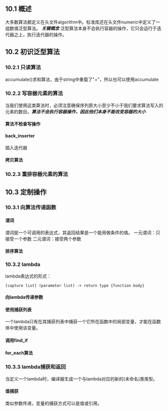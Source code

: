 ## 10.1 概述
大多数算法都定义在头文件algorithm中。标准库还在头文件numeric中定义了一组数值泛型算法。
***关键概念***
泛型算法本身不会执行容器的操作，它只会运行于迭代器之上，执行迭代器的操作。
## 10.2 初识泛型算法
### 10.2.1 只读算法
accumulate()求和算法，由于string中重载了"+"，所以也可以使用accumulate
### 10.2.2 写容器元素的算法
当我们使用这类算法时，必须注意确保序列原大小至少不小于我们要求算法写入的元素的数目。***算法不会执行容器操作，因此他们本身不能改变容器的大小***
#### 算法不检查写操作
#### back_inserter
插入迭代器
#### 拷贝算法
### 10.2.3 重排容器元素的算法
## 10.3 定制操作
### 10.3.1 向算法传递函数
#### 谓词 
谓词是一个可调用的表达式，其返回结果是一个能用做条件的值。
一元谓词：只接受一个参数
二元谓词：接受两个参数
#### 排序算法
### 10.3.2 lambda
lambda表达式的形式：
```
[capture list] (parameter list) -> return type {function body}
```
#### 向lambda传递参数
#### 使用捕获列表
一个lambda只有在其捕获列表中捕获一个它所在函数中的局部变量，才能在函数体中使用该变量。
#### 调用find_if
#### for_each算法
### 10.3.3 lambda捕获和返回
当定义一个lambda时，编译器生成一个与lambda对应的新的(未命名)类类型。
#### 值捕获
类似参数传递，变量的捕获方式可以是值或引用。

